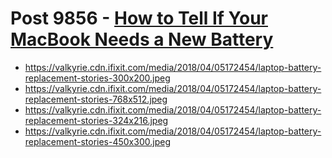 # Post 9856 - [How to Tell If Your MacBook Needs a New Battery](https://www.ifixit.com/News/9856/how-to-tell-if-your-mac-laptop-needs-a-new-battery)

- https://valkyrie.cdn.ifixit.com/media/2018/04/05172454/laptop-battery-replacement-stories-300x200.jpeg
- https://valkyrie.cdn.ifixit.com/media/2018/04/05172454/laptop-battery-replacement-stories-768x512.jpeg
- https://valkyrie.cdn.ifixit.com/media/2018/04/05172454/laptop-battery-replacement-stories-324x216.jpeg
- https://valkyrie.cdn.ifixit.com/media/2018/04/05172454/laptop-battery-replacement-stories-450x300.jpeg
